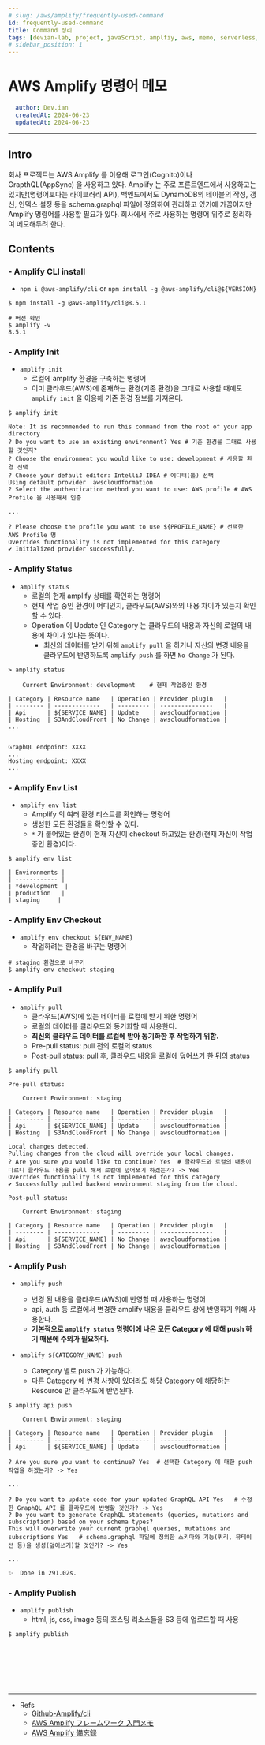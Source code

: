 ```yaml
---
# slug: /aws/amplify/frequently-used-command
id: frequently-used-command
title: Command 정리
tags: [devian-lab, project, javaScript, amplfiy, aws, memo, serverless, typescript, 서버리스, 자바스크립트, 타입스크립트]
# sidebar_position: 1
---
```


<!--title -->
# AWS Amplify 명령어 메모
<!--//title -->

<!-- 
```json
{
  "author": "Dev.ian",
  "createdAt": "2024-06-23",
  "updatedAt": "2024-06-23"
}
``` 
-->

```yaml
  author: Dev.ian
  createdAt: 2024-06-23
  updatedAt: 2024-06-23
```

---

## Intro
 회사 프로젝트는 AWS Amplify 를 이용해 로그인(Cognito)이나 GrapthQL(AppSync) 을 사용하고 있다. Amplify 는 주로 프론트엔드에서 사용하고는 있지만(명령어보다는 라이브러리 API), 백엔드에서도 DynamoDB의 테이블의 작성, 갱신, 인덱스 설정 등을 schema.graphql 파일에 정의하여 관리하고 있기에 가끔이지만 Amplify 명령어를 사용할 필요가 있다. 회사에서 주로 사용하는 명령어 위주로 정리하여 메모해두려 한다.
 
 
## Contents

### - Amplify CLI install
- `npm i @aws-amplify/cli` or `npm install -g @aws-amplify/cli@${VERSION}`

```shell
$ npm install -g @aws-amplify/cli@8.5.1

# 버전 확인
$ amplify -v
8.5.1
```

### - Amplify Init
- `amplify init`
  + 로컬에 amplify 환경을 구축하는 명령어
  + 이미 클라우드(AWS)에 존재하는 환경(기존 환경)을 그대로 사용할 때에도 `amplify init` 을 이용해 기존 환경 정보를 가져온다.

```shell
$ amplify init

Note: It is recommended to run this command from the root of your app directory
? Do you want to use an existing environment? Yes # 기존 환경을 그대로 사용할 것인지?
? Choose the environment you would like to use: development # 사용할 환경 선택
? Choose your default editor: IntelliJ IDEA # 에디터(툴) 선택
Using default provider  awscloudformation
? Select the authentication method you want to use: AWS profile # AWS Profile 을 사용해서 인증

...

? Please choose the profile you want to use ${PROFILE_NAME} # 선택한 AWS Profile 명
Overrides functionality is not implemented for this category
✔ Initialized provider successfully.
```

### - Amplify Status
- `amplify status`
  + 로컬의 현재 amplify 상태를 확인하는 명령어
  + 현재 작업 중인 환경이 어디인지, 클라우드(AWS)와의 내용 차이가 있는지 확인할 수 있다.
  + Operation 이 Update 인 Category 는 클라우드의 내용과 자신의 로컬의 내용에 차이가 있다는 뜻이다. 
    - 최신의 데이터를 받기 위해 `amplify pull` 을 하거나 자신의 변경 내용을 클라우드에 반영하도록 `amplify push` 를 하면 `No Change` 가 된다.

```shell
> amplify status

    Current Environment: development	# 현재 작업중인 환경

| Category | Resource name   | Operation | Provider plugin   |
| -------- | -------------   | --------- | ---------------   |
| Api      | ${SERVICE_NAME} | Update    | awscloudformation |
| Hosting  | S3AndCloudFront | No Change | awscloudformation |
...


GraphQL endpoint: XXXX
...
Hosting endpoint: XXXX
...

```


### - Amplify Env List 
- `amplify env list`
  + Amplify 의 여러 환경 리스트를 확인하는 명령어
  + 생성한 모든 환경들을 확인할 수 있다.
  + `*` 가 붙어있는 환경이 현재 자신이 checkout 하고있는 환경(현재 자신이 작업중인 환경)이다.
 
```shell
$ amplify env list

| Environments |
| ------------ |
| *development  |
| production   |
| staging     |
```


### - Amplify Env Checkout
- `amplify env checkout ${ENV_NAME}`
  + 작업하려는 환경을 바꾸는 명령어
  
```shell
# staging 환경으로 바꾸기
$ amplify env checkout staging
```

### - Amplify Pull
- `amplify pull`
  + 클라우드(AWS)에 있는 데이터를 로컬에 받기 위한 명령어
  + 로컬의 데이터를 클라우드와 동기화할 때 사용한다.
  + **최신의 클라우드 데이터를 로컬에 받아 동기화한 후 작업하기 위함.**
  + Pre-pull status: pull 전의 로컬의 status 
  + Post-pull status: pull 후, 클라우드 내용을 로컬에 덮어쓰기 한 뒤의 status 
  
```shell
$ amplify pull

Pre-pull status:

    Current Environment: staging
    
| Category | Resource name   | Operation | Provider plugin   |
| -------- | -------------   | --------- | ---------------   |
| Api      | ${SERVICE_NAME} | Update    | awscloudformation |
| Hosting  | S3AndCloudFront | No Change | awscloudformation |

Local changes detected.
Pulling changes from the cloud will override your local changes.
? Are you sure you would like to continue? Yes	# 클라우드와 로컬의 내용이 다르니 클라우드 내용을 pull 해서 로컬에 덮어쓰기 하겠는가? -> Yes 
Overrides functionality is not implemented for this category
✔ Successfully pulled backend environment staging from the cloud.

Post-pull status:

    Current Environment: staging
    
| Category | Resource name   | Operation | Provider plugin   |
| -------- | -------------   | --------- | ---------------   |
| Api      | ${SERVICE_NAME} | No Change | awscloudformation |
| Hosting  | S3AndCloudFront | No Change | awscloudformation |
```

  
### - Amplify Push
- `amplify push`
  + 변경 된 내용을 클라우드(AWS)에 반영할 때 사용하는 명령어
  + api, auth 등 로컬에서 변경한 amplify 내용을 클라우드 상에 반영하기 위해 사용한다.
  + **기본적으로 `amplify status` 명령어에 나온 모든 Category 에 대해 push 하기 때문에 주의가 필요하다.**

- `amplify ${CATEGORY_NAME} push`
  + Category 별로 push 가 가능하다. 
  + 다른 Category 에 변경 사항이 있더라도 해당 Category 에 해당하는 Resource 만 클라우드에 반영된다.

```shell
$ amplify api push

    Current Environment: staging
 
| Category | Resource name   | Operation | Provider plugin   |
| -------- | -------------   | --------- | ---------------   |
| Api      | ${SERVICE_NAME} | Update    | awscloudformation |

? Are you sure you want to continue? Yes  # 선택한 Category 에 대한 push 작업을 하겠는가? -> Yes

...

? Do you want to update code for your updated GraphQL API Yes	# 수정한 GraphQL API 를 클라우드에 반영할 것인가? -> Yes
? Do you want to generate GraphQL statements (queries, mutations and subscription) based on your schema types?
This will overwrite your current graphql queries, mutations and subscriptions Yes	# schema.graphql 파일에 정의한 스키마와 기능(쿼리, 뮤테이션 등)을 생성(덮어쓰기)할 것인가? -> Yes

...

✨  Done in 291.02s.
```
  
### - Amplify Publish
- `amplify publish`
  + html, js, css, image 등의 호스팅 리소스들을 S3 등에 업로드할 때 사용
  
```shell
$ amplify publish
```



<br /><br /><br /><br /><br />

--- 
- Refs
  + [Github-Amplify/cli](https://github.com/aws-amplify/amplify-cli#readme)
  + [AWS Amplify フレームワーク 入門メモ](https://qiita.com/rubytomato@github/items/5d9b6e184b615f974f28)
  + [AWS Amplify 備忘録](https://qiita.com/propella/items/38e3906a4573fdfca202#%E6%97%A2%E5%AD%98%E3%81%AE%E3%83%97%E3%83%AD%E3%82%B8%E3%82%A7%E3%82%AF%E3%83%88%E3%81%AB%E5%8F%82%E5%8A%A0%E3%81%99%E3%82%8B)

